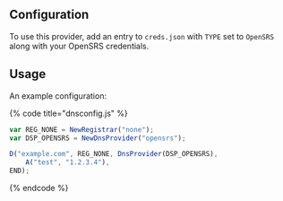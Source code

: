 ## Configuration

To use this provider, add an entry to `creds.json` with `TYPE` set to `OpenSRS`
along with your OpenSRS credentials.

## Usage

An example configuration:

{% code title="dnsconfig.js" %}
```javascript
var REG_NONE = NewRegistrar("none");
var DSP_OPENSRS = NewDnsProvider("opensrs");

D("example.com", REG_NONE, DnsProvider(DSP_OPENSRS),
    A("test", "1.2.3.4"),
END);
```
{% endcode %}
